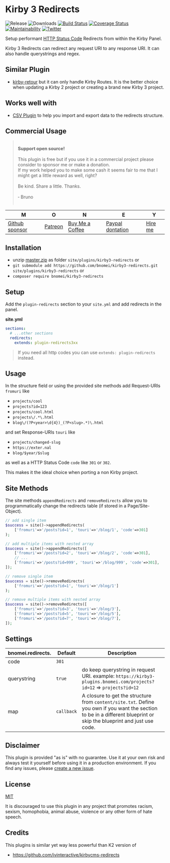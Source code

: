 # Kirby 3 Redirects

![Release](https://flat.badgen.net/packagist/v/bnomei/kirby3-redirects?color=ae81ff)
![Downloads](https://flat.badgen.net/packagist/dt/bnomei/kirby3-redirects?color=272822)
[![Build Status](https://flat.badgen.net/travis/bnomei/kirby3-redirects)](https://travis-ci.com/bnomei/kirby3-redirects)
[![Coverage Status](https://flat.badgen.net/coveralls/c/github/bnomei/kirby3-redirects)](https://coveralls.io/github/bnomei/kirby3-redirects) 
[![Maintainability](https://flat.badgen.net/codeclimate/maintainability/bnomei/kirby3-redirects)](https://codeclimate.com/github/bnomei/kirby3-redirects) 
[![Twitter](https://flat.badgen.net/badge/twitter/bnomei?color=66d9ef)](https://twitter.com/bnomei)


Setup performant [HTTP Status Code](https://en.wikipedia.org/wiki/List_of_HTTP_status_codes#3xx_Redirection) Redirects from within the Kirby Panel.

Kirby 3 Redirects can redirect any request URI to any response URI. It can also handle querystrings and regex.

## Similar Plugin

- [kirby-retour](https://github.com/distantnative/kirby-retour) but it can only handle Kirby Routes. It is the better choice when updating a Kirby 2 project or creating a brand new Kirby 3 project.

## Works well with

- [CSV Plugin](https://github.com/bnomei/kirby3-csv) to help you import and export data to the redirects structure.

## Commercial Usage

> <br>
> <b>Support open source!</b><br><br>
> This plugin is free but if you use it in a commercial project please consider to sponsor me or make a donation.<br>
> If my work helped you to make some cash it seems fair to me that I might get a little reward as well, right?<br><br>
> Be kind. Share a little. Thanks.<br><br>
> &dash; Bruno<br>
> &nbsp; 

| M | O | N | E | Y |
|---|----|---|---|---|
| [Github sponsor](https://github.com/sponsors/bnomei) | [Patreon](https://patreon.com/bnomei) | [Buy Me a Coffee](https://buymeacoff.ee/bnomei) | [Paypal dontation](https://www.paypal.me/bnomei/15) | [Hire me](mailto:b@bnomei.com?subject=Kirby) |

## Installation

- unzip [master.zip](https://github.com/bnomei/kirby3-redirects/archive/master.zip) as folder `site/plugins/kirby3-redirects` or
- `git submodule add https://github.com/bnomei/kirby3-redirects.git site/plugins/kirby3-redirects` or
- `composer require bnomei/kirby3-redirects`

## Setup

Add the `plugin-redirects` section to your `site.yml` and add redirects in the panel.

**site.yml**
```yaml
sections:
  # ...other sections
  redirects:
    extends: plugin-redirects3xx
```

> If you need all http codes you can use `extends: plugin-redirects` instead.

## Usage

In the structure field or using the provided site methods add Request-URIs `fromuri` like 

- `projects/cool`
- `projects?id=123`
- `projects/cool.html`
- `projects\/.*\.html`
- `blog\/(?P<year>\d{4})_(?P<slug>.*)\.html`

and set Response-URIs `touri` like 

- `projects/changed-slug`
- `https://exter.nal`
- `blog/$year/$slug`

as well as a HTTP Status Code `code` like `301` or `302`.

This makes it the ideal choice when porting a non Kirby project.

## Site Methods

The site methods `appendRedirects` and `removeRedirects` allow you to programmatically change the redirects table (if stored in a Page/Site-Object).

```php
// add single item
$success = site()->appendRedirects(
    ['fromuri'=>'/posts?id=1', 'touri'=>'/blog/1', 'code'=>301]
);

// add multiple items with nested array
$success = site()->appendRedirects([
    ['fromuri'=>'/posts?id=2', 'touri'=>'/blog/2', 'code'=>301],
    // ...
    ['fromuri'=>'/posts?id=999', 'touri'=>'/blog/999', 'code'=>301],
]);

// remove single item
$success = site()->removeRedirects(
    ['fromuri'=>'/posts?id=1', 'touri'=>'/blog/1']
);

// remove multiple items with nested array
$success = site()->removeRedirects([
    ['fromuri'=>'/posts?id=3', 'touri'=>'/blog/3'],
    ['fromuri'=>'/posts?id=5', 'touri'=>'/blog/5'],
    ['fromuri'=>'/posts?id=7', 'touri'=>'/blog/7'],
]);
```

## Settings

| bnomei.redirects.         | Default        | Description               |            
|---------------------------|----------------|---------------------------|
| code | `301` | |
| querystring | `true` | do keep querystring in request URI. example: `https://kirby3-plugins.bnomei.com/projects?id=12` => `projects?id=12` |
| map | `callback` | A closure to get the structure from `content/site.txt`. Define you own if you want the section to be in a different blueprint or skip the blueprint and just use code. |

## Disclaimer

This plugin is provided "as is" with no guarantee. Use it at your own risk and always test it yourself before using it in a production environment. If you find any issues, please [create a new issue](https://github.com/bnomei/kirby3-redirects/issues/new).

## License

[MIT](https://opensource.org/licenses/MIT)

It is discouraged to use this plugin in any project that promotes racism, sexism, homophobia, animal abuse, violence or any other form of hate speech.

## Credits

This plugins is similar yet way less powerful than K2 version of

- https://github.com/ivinteractive/kirbycms-redirects
